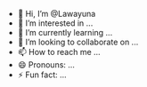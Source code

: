 - 👋 Hi, I’m @Lawayuna
- 👀 I’m interested in ...
- 🌱 I’m currently learning ...
- 💞️ I’m looking to collaborate on ...
- 📫 How to reach me ...
- 😄 Pronouns: ...
- ⚡ Fun fact: ...

<!---
Lawayuna/Lawayuna is a ✨ special ✨ repository because its `README.md` (this file) appears on your GitHub profile.
You can click the Preview link to take a look at your changes.
--->
